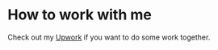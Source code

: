 # How to work with me
Check out my [Upwork](https://www.upwork.com/freelancers/~01740334b6054f0abc) if you want to do some work together.
